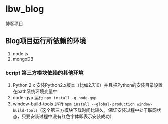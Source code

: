 # lbw_blog
博客项目

## Blog项目运行所依赖的环境

1. node.js
2. mongoDB

### bcript 第三方模块依赖的其他环境

1. Python 2.x 安装Python2.x版本（比如2.7.10）并且把Python的安装目录设置在path系统环境变量中
2. node-gyp 运行 `npm install -g node-gyp`
3. window-build-tools 运行 `npm install --global-production window-build-tools`（这个第三方模块下载时间比较久，保证安装过程中处于联网状态，只要安装过程中没有红色字体即表示安装成功）

